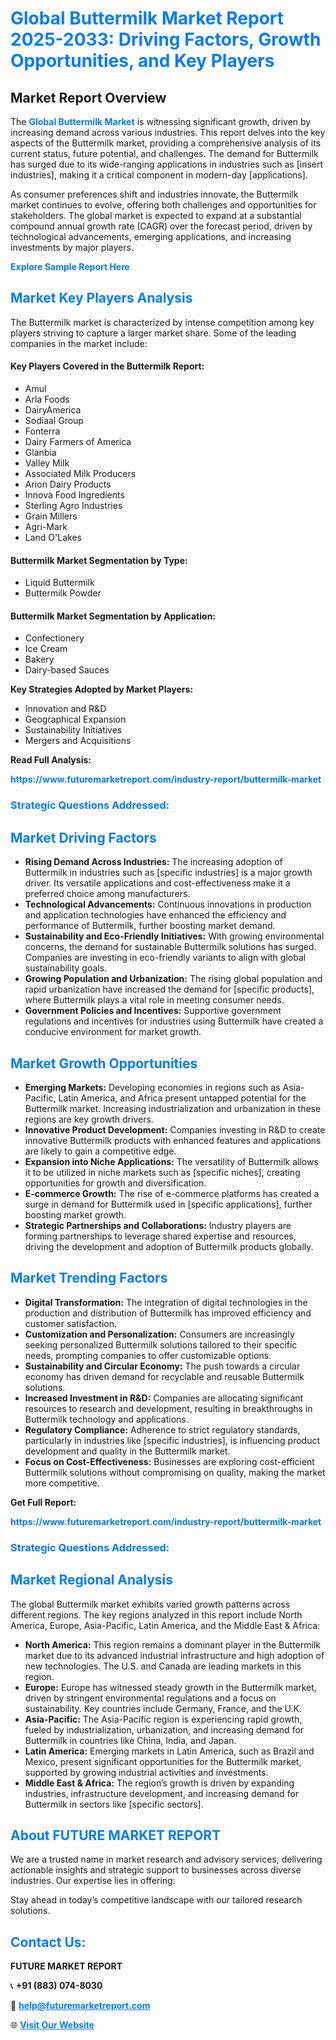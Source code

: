 <h1 style="color: #007BFF;">Global Buttermilk Market Report 2025-2033: Driving Factors, Growth Opportunities, and Key Players</h1>

<section id="overview">
<h2>Market Report Overview</h2>
<p>The <a href="https://www.futuremarketreport.com/industry-report/buttermilk-market" style="color: #007BFF; text-decoration: none;"><strong>Global Buttermilk Market</strong></a> is witnessing significant growth, driven by increasing demand across various industries. This report delves into the key aspects of the Buttermilk market, providing a comprehensive analysis of its current status, future potential, and challenges. The demand for Buttermilk has surged due to its wide-ranging applications in industries such as [insert industries], making it a critical component in modern-day [applications].</p>
<p>As consumer preferences shift and industries innovate, the Buttermilk market continues to evolve, offering both challenges and opportunities for stakeholders. The global market is expected to expand at a substantial compound annual growth rate (CAGR) over the forecast period, driven by technological advancements, emerging applications, and increasing investments by major players.</p>
</section>

<section id="overview">
<p><a href="https://www.futuremarketreport.com/request-sample/reportId=57051" style="color: #007BFF; text-decoration: none;"><strong>Explore Sample Report Here</strong></a></p>
</section>

<section id="key-players">
<h2 style="color: #007BFF;">Market Key Players Analysis</h2>
<p>The Buttermilk market is characterized by intense competition among key players striving to capture a larger market share. Some of the leading companies in the market include:</p>
<h4>Key Players Covered in the Buttermilk Report:</h4>
<ul><li>Amul</li><li>Arla Foods</li><li>DairyAmerica</li><li>Sodiaal Group</li><li>Fonterra</li><li>Dairy Farmers of America</li><li>Glanbia</li><li>Valley Milk</li><li>Associated Milk Producers</li><li>Arion Dairy Products</li><li>Innova Food Ingredients</li><li>Sterling Agro Industries</li><li>Grain Millers</li><li>Agri-Mark</li><li>Land O&#039;Lakes</li></ul>
<h4>Buttermilk Market Segmentation by Type:</h4>
<ul><li>Liquid Buttermilk</li><li>Buttermilk Powder</li></ul>

<h4>Buttermilk Market Segmentation by Application:</h4>
<ul><li>Confectionery</li><li>Ice Cream</li><li>Bakery</li><li>Dairy-based Sauces</li></ul>
<p><strong>Key Strategies Adopted by Market Players:</strong></p>
<ul>
<li>Innovation and R&D</li>
<li>Geographical Expansion</li>
<li>Sustainability Initiatives</li>
<li>Mergers and Acquisitions</li>
</ul>
</section>

<section>
<p><strong>Read Full Analysis: </strong></p><a href="https://www.futuremarketreport.com/industry-report/buttermilk-market" style="color: #007BFF; text-decoration: none;"><strong>https://www.futuremarketreport.com/industry-report/buttermilk-market</strong></a>
<h3 style="color: #007BFF;">Strategic Questions Addressed:</h3>
</section>

<section id="driving-factors">
<h2 style="color: #007BFF;">Market Driving Factors</h2>
<ul>
<li><strong>Rising Demand Across Industries:</strong> The increasing adoption of Buttermilk in industries such as [specific industries] is a major growth driver. Its versatile applications and cost-effectiveness make it a preferred choice among manufacturers.</li>
<li><strong>Technological Advancements:</strong> Continuous innovations in production and application technologies have enhanced the efficiency and performance of Buttermilk, further boosting market demand.</li>
<li><strong>Sustainability and Eco-Friendly Initiatives:</strong> With growing environmental concerns, the demand for sustainable Buttermilk solutions has surged. Companies are investing in eco-friendly variants to align with global sustainability goals.</li>
<li><strong>Growing Population and Urbanization:</strong> The rising global population and rapid urbanization have increased the demand for [specific products], where Buttermilk plays a vital role in meeting consumer needs.</li>
<li><strong>Government Policies and Incentives:</strong> Supportive government regulations and incentives for industries using Buttermilk have created a conducive environment for market growth.</li>
</ul>
</section>

<section id="growth-opportunities">
<h2 style="color: #007BFF;">Market Growth Opportunities</h2>
<ul>
<li><strong>Emerging Markets:</strong> Developing economies in regions such as Asia-Pacific, Latin America, and Africa present untapped potential for the Buttermilk market. Increasing industrialization and urbanization in these regions are key growth drivers.</li>
<li><strong>Innovative Product Development:</strong> Companies investing in R&D to create innovative Buttermilk products with enhanced features and applications are likely to gain a competitive edge.</li>
<li><strong>Expansion into Niche Applications:</strong> The versatility of Buttermilk allows it to be utilized in niche markets such as [specific niches], creating opportunities for growth and diversification.</li>
<li><strong>E-commerce Growth:</strong> The rise of e-commerce platforms has created a surge in demand for Buttermilk used in [specific applications], further boosting market growth.</li>
<li><strong>Strategic Partnerships and Collaborations:</strong> Industry players are forming partnerships to leverage shared expertise and resources, driving the development and adoption of Buttermilk products globally.</li>
</ul>
</section>

<section id="trending-factors">
<h2 style="color: #007BFF;">Market Trending Factors</h2>
<ul>
<li><strong>Digital Transformation:</strong> The integration of digital technologies in the production and distribution of Buttermilk has improved efficiency and customer satisfaction.</li>
<li><strong>Customization and Personalization:</strong> Consumers are increasingly seeking personalized Buttermilk solutions tailored to their specific needs, prompting companies to offer customizable options.</li>
<li><strong>Sustainability and Circular Economy:</strong> The push towards a circular economy has driven demand for recyclable and reusable Buttermilk solutions.</li>
<li><strong>Increased Investment in R&D:</strong> Companies are allocating significant resources to research and development, resulting in breakthroughs in Buttermilk technology and applications.</li>
<li><strong>Regulatory Compliance:</strong> Adherence to strict regulatory standards, particularly in industries like [specific industries], is influencing product development and quality in the Buttermilk market.</li>
<li><strong>Focus on Cost-Effectiveness:</strong> Businesses are exploring cost-efficient Buttermilk solutions without compromising on quality, making the market more competitive.</li>
</ul>
</section>

<section>
<p><strong>Get Full Report: </strong></p><a href="https://www.futuremarketreport.com/industry-report/buttermilk-market" style="color: #007BFF; text-decoration: none;"><strong>https://www.futuremarketreport.com/industry-report/buttermilk-market</strong></a>
<h3 style="color: #007BFF;">Strategic Questions Addressed:</h3>
</section>


<section id="regional-analysis">
<h2 style="color: #007BFF;">Market Regional Analysis</h2>
<p>The global Buttermilk market exhibits varied growth patterns across different regions. The key regions analyzed in this report include North America, Europe, Asia-Pacific, Latin America, and the Middle East & Africa:</p>
<ul>
<li><strong>North America:</strong> This region remains a dominant player in the Buttermilk market due to its advanced industrial infrastructure and high adoption of new technologies. The U.S. and Canada are leading markets in this region.</li>
<li><strong>Europe:</strong> Europe has witnessed steady growth in the Buttermilk market, driven by stringent environmental regulations and a focus on sustainability. Key countries include Germany, France, and the U.K.</li>
<li><strong>Asia-Pacific:</strong> The Asia-Pacific region is experiencing rapid growth, fueled by industrialization, urbanization, and increasing demand for Buttermilk in countries like China, India, and Japan.</li>
<li><strong>Latin America:</strong> Emerging markets in Latin America, such as Brazil and Mexico, present significant opportunities for the Buttermilk market, supported by growing industrial activities and investments.</li>
<li><strong>Middle East & Africa:</strong> The region’s growth is driven by expanding industries, infrastructure development, and increasing demand for Buttermilk in sectors like [specific sectors].</li>
</ul>
</section>

<footer>
<h2 style="color: #007BFF;">About FUTURE MARKET REPORT</h2>
<p>We are a trusted name in market research and advisory services, delivering actionable insights and strategic support to businesses across diverse industries. Our expertise lies in offering:</p>

<p>Stay ahead in today’s competitive landscape with our tailored research solutions.</p>

<h2 style="color: #007BFF;">Contact Us:</h2>
<p><strong>FUTURE MARKET REPORT</strong></p>
<p>📞 <strong>+91 (883) 074-8030</strong></p>
<p>📧 <strong><a href="mailto:help@futuremarketreport.com" style="color: #007BFF;">help@futuremarketreport.com</a></strong></p>
<p>🌐 <strong><a href="https://www.futuremarketreport.com/" style="color: #007BFF;">Visit Our Website</a></strong></p>
</footer>